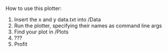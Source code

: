 How to use this plotter:
 
1. Insert the x and y data.txt into /Data 
2. Run the plotter, specifying their names as command line args
3. Find your plot in /Plots 
4. ???
5. Profit

